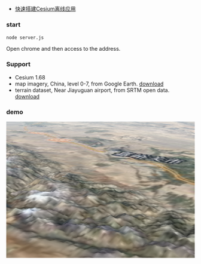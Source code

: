 
* [快速搭建Cesium离线应用](https://www.jianshu.com/p/d77139f7109e)

### start
```
node server.js
```
Open chrome and then access to the address.

### Support

* Cesium 1.68
* map imagery, China, level 0-7, from Google Earth. [download](https://links.jianshu.com/go?to=https%3A%2F%2Fpan.baidu.com%2Fs%2F1H7SOeTigtjJygGWG4JLv1Q)
* terrain dataset, Near Jiayuguan airport, from SRTM open data. [download](https://links.jianshu.com/go?to=https%3A%2F%2Fpan.baidu.com%2Fs%2F19D69JzPqSIIHrrY89czu5Q)

### demo

 ![demo](https://github.com/sunhongyue4500/CesiumWebGisDemo/raw/master/public/screenshots/demo.png)
